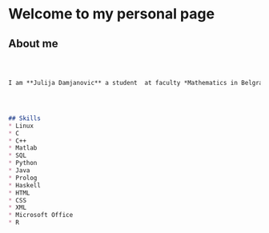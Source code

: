 # Welcome to my personal page

## About me

```markdown



I am **Julija Damjanovic** a student  at faculty *Mathematics in Belgrade, Serbia*.




## Skills
* Linux 
* C 
* C++ 
* Matlab 
* SQL 
* Python 
* Java 
* Prolog 
* Haskell 
* HTML
* CSS 
* XML 
* Microsoft Office 
* R 
